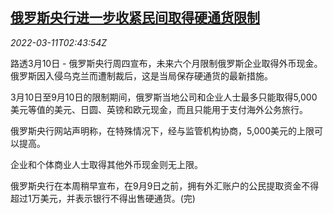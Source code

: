 <!--1646967662000-->
[俄罗斯央行进一步收紧民间取得硬通货限制](https://cn.reuters.com/article/russia-cenbank-forex-restrictions-0310-t-idCNKCS2L807L)
------

<div><i>2022-03-11T02:43:54Z</i></div><p>路透3月10日 - 俄罗斯央行周四宣布，未来六个月限制俄罗斯企业取得外币现金。俄罗斯因入侵乌克兰而遭制裁后，这是当局保存硬通货的最新措施。</p><p>3月10日至9月10日的限制期间，俄罗斯当地公司和企业人士最多只能取得5,000美元等值的美元、日圆、英镑和欧元现金，而且只能用于支付海外公务旅行。</p><p>俄罗斯央行网站声明称，在特殊情况下，经与监管机构协商，5,000美元的上限可以提高。</p><p>企业和个体商业人士取得其他外币现金则无上限。</p><p>俄罗斯央行在本周稍早宣布，在9月9日之前，拥有外汇账户的公民提取资金不得超过1万美元，并表示银行不得出售硬通货。(完)</p>
